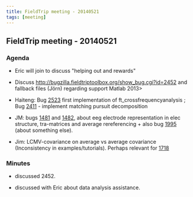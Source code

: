 ```yaml
---
title: FieldTrip meeting - 20140521
tags: [meeting]
---
```


## FieldTrip meeting - 20140521

### Agenda

- Eric will join to discuss "helping out and rewards"

- Discuss <http://bugzilla.fieldtriptoolbox.org/show_bug.cgi?id=2452> and fallback files (Jörn) regarding support Matlab 2013>

- Haiteng: Bug [2523](http://bugzilla.fieldtriptoolbox.org/show_bug.cgi?id=2523) first implementation of ft_crossfrequencyanalysis ; Bug [2411](http://bugzilla.fieldtriptoolbox.org/show_bug.cgi?id=2411) - implement matching pursuit decomposition

- JM: bugs [1481](http://bugzilla.fieldtriptoolbox.org/show_bug.cgi?id=1481) and [1482](http://bugzilla.fieldtriptoolbox.org/show_bug.cgi?id=1482), about eeg electrode representation in elec structure, tra-matrices and average rereferencing + also bug [1995](http://bugzilla.fieldtriptoolbox.org/show_bug.cgi?id=1995) (about something else).

- Jim: LCMV-covariance on average vs average covariance (Inconsistency in examples/tutorials). Perhaps relevant for [1718](http://bugzilla.fieldtriptoolbox.org/show_bug.cgi?id=1718)

### Minutes

- discussed 2452.

- discussed with Eric about data analysis assistance.
